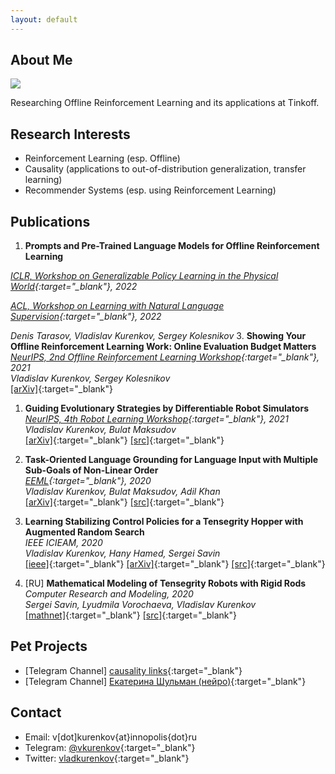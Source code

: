 ```yaml
---
layout: default
---
```


## About Me

<img class="profile-picture" src="avatar.png">

Researching Offline Reinforcement Learning and its applications at Tinkoff.

## Research Interests

- Reinforcement Learning (esp. Offline)
- Causality (applications to out-of-distribution generalization, transfer learning)
- Recommender Systems (esp. using Reinforcement Learning)

## Publications
1. **Prompts and Pre-Trained Language Models for Offline Reinforcement Learning**

*[ICLR, Workshop on Generalizable Policy Learning in the Physical World](https://ai-workshops.github.io/generalizable-policy-learning-in-the-physical-world/){:target="_blank"}, 2022*

*[ACL, Workshop on Learning with Natural Language Supervision](https://sites.google.com/princeton.edu/nl-supervision/home?authuser=0){:target="_blank"}, 2022*

*Denis Tarasov, Vladislav Kurenkov, Sergey Kolesnikov*
3. **Showing Your Offline Reinforcement Learning Work: Online Evaluation Budget Matters**  
*[NeurIPS, 2nd Offline Reinforcement Learning Workshop](https://offline-rl-neurips.github.io/2021/index.html){:target="_blank"}, 2021*  
*Vladislav Kurenkov, Sergey Kolesnikov*  
[[arXiv]](https://arxiv.org/abs/2110.04156){:target="_blank"}

1. **Guiding Evolutionary Strategies by Differentiable Robot Simulators**  
*[NeurIPS, 4th Robot Learning Workshop](http://www.robot-learning.ml/2021/){:target="_blank"}, 2021*  
*Vladislav Kurenkov, Bulat Maksudov*  
[[arXiv]](https://arxiv.org/abs/2110.00438){:target="_blank"} [[src]](https://github.com/vkurenkov/guided-es-by-differentiable-simulators){:target="_blank"}

1. **Task-Oriented Language Grounding for Language Input with Multiple Sub-Goals of Non-Linear Order**  
*[EEML](https://www.eeml.eu/){:target="_blank"}, 2020*  
*Vladislav Kurenkov, Bulat Maksudov, Adil Khan*  
[[arXiv]](https://arxiv.org/abs/1910.12354){:target="_blank"} [[src]](https://github.com/vkurenkov/language-grounding-multigoal){:target="_blank"}

1. **Learning Stabilizing Control Policies for a Tensegrity Hopper with Augmented Random Search**  
*IEEE ICIEAM, 2020*  
*Vladislav Kurenkov, Hany Hamed, Sergei Savin*  
 [[ieee]](https://ieeexplore.ieee.org/document/9111973/){:target="_blank"} [[arXiv]](https://arxiv.org/abs/2004.02641){:target="_blank"} [[src]](https://github.com/hany606/tensegrity-vertical-stability){:target="_blank"}

1. [RU] **Mathematical Modeling of Tensegrity Robots with Rigid Rods**  
*Computer Research and Modeling, 2020*  
*Sergei Savin, Lyudmila Vorochaeva, Vladislav Kurenkov*  
[[mathnet]](http://www.mathnet.ru/php/archive.phtml?wshow=paper&jrnid=crm&paperid=819&option_lang=eng){:target="_blank"} [[src]](https://github.com/vkurenkov/tensegrity/){:target="_blank"}

## Pet Projects

* [Telegram Channel] [causality links](https://t.me/causality_links){:target="_blank"}
* [Telegram Channel] [Екатерина Шульман (нейро)](https://t.me/eschulmann_neuro){:target="_blank"}

## Contact

* Email: v[dot]kurenkov{at}innopolis{dot}ru
* Telegram: [@vkurenkov](https://t.me/vkurenkov){:target="_blank"}
* Twitter: [vladkurenkov](https://twitter.com/vladkurenkov){:target="_blank"}

